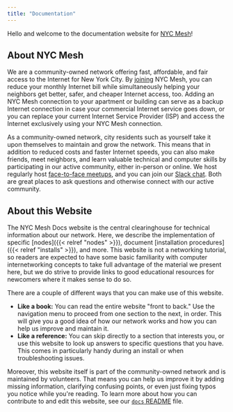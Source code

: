 ```yaml
---
title: "Documentation"
---
```


Hello and welcome to the documentation website for [NYC Mesh](https://nycmesh.net/)!

## About NYC Mesh

We are a community-owned network offering fast, affordable, and fair access to the Internet for New York City. By [joining](https://nycmesh.net/join) NYC Mesh, you can reduce your monthly Internet bill while simultaneously helping your neighbors get better, safer, and cheaper Internet access, too. Adding an NYC Mesh connection to your apartment or building can serve as a backup Internet connection in case your commercial Internet service goes down, or you can replace your current Internet Service Provider (ISP) and access the Internet exclusively using your NYC Mesh connection.

As a community-owned network, city residents such as yourself take it upon themselves to maintain and grow the network. This means that in addition to reduced costs and faster Internet speeds, you can also make friends, meet neighbors, and learn valuable technical and computer skills by participating in our active community, either in-person or online. We host regularly host [face-to-face meetups](https://www.meetup.com/nycmesh/), and you can join our [Slack chat](https://slack.nycmesh.net/). Both are great places to ask questions and otherwise connect with our active community.

## About this Website

The NYC Mesh Docs website is the central clearinghouse for technical information about our network. Here, we describe the implementation of specific [nodes]({{< relref "nodes" >}}), document [installation procedures]({{< relref "installs" >}}), and more. This website is not a networking tutorial, so readers are expected to have some basic familiarity with computer internetworking concepts to take full advantage of the material we present here, but we do strive to provide links to good educational resources for newcomers where it makes sense to do so.

There are a couple of different ways that you can make use of this website.

* **Like a book:** You can read the entire website "front to back." Use the navigation menu to proceed from one section to the next, in order. This will give you a good idea of how our network works and how you can help us improve and maintain it.
* **Like a reference:** You can skip directly to a section that interests you, or use this website to look up answers to specific questions that you have. This comes in particularly handy during an install or when troubleshooting issues.

Moreover, this website itself is part of the community-owned network and is maintained by volunteers. That means you can help us improve it by adding missing information, clarifying confusing points, or even just fixing typos you notice while you're reading. To learn more about how you can contribute to and edit this website, see our [`docs` README](https://github.com/nycmeshnet/docs/blob/master/README.md) file.
